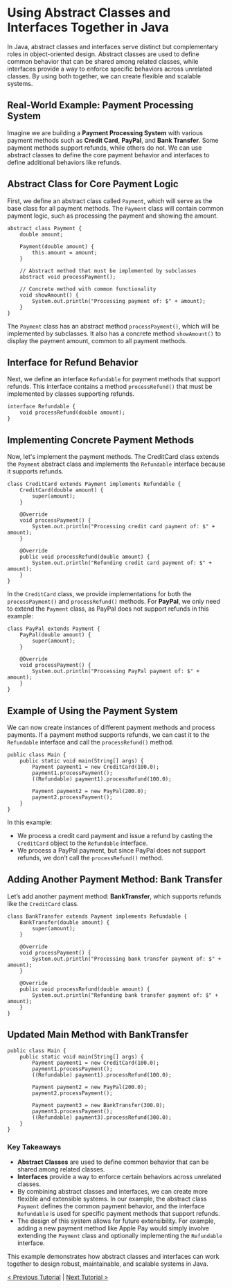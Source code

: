 # Using Abstract Classes and Interfaces Together in Java
In Java, abstract classes and interfaces serve distinct but complementary roles in object-oriented design. Abstract classes are used to define common behavior that can be shared among related classes, while interfaces provide a way to enforce specific behaviors across unrelated classes. By using both together, we can create flexible and scalable systems.

## Real-World Example: Payment Processing System
Imagine we are building a **Payment Processing System** with various payment methods such as **Credit Card**, **PayPal**, and **Bank Transfer**. Some payment methods support refunds, while others do not. We can use abstract classes to define the core payment behavior and interfaces to define additional behaviors like refunds.

## Abstract Class for Core Payment Logic
First, we define an abstract class called `Payment`, which will serve as the base class for all payment methods. The `Payment` class will contain common payment logic, such as processing the payment and showing the amount.

```
abstract class Payment {
    double amount;
    
    Payment(double amount) {
        this.amount = amount;
    }

    // Abstract method that must be implemented by subclasses
    abstract void processPayment();

    // Concrete method with common functionality
    void showAmount() {
        System.out.println("Processing payment of: $" + amount);
    }
}
```

The `Payment` class has an abstract method `processPayment()`, which will be implemented by subclasses. It also has a concrete method `showAmount()` to display the payment amount, common to all payment methods.

## Interface for Refund Behavior
Next, we define an interface `Refundable` for payment methods that support refunds. This interface contains a method `processRefund()` that must be implemented by classes supporting refunds.
```
interface Refundable {
    void processRefund(double amount);
}
```

## Implementing Concrete Payment Methods
Now, let's implement the payment methods. The CreditCard class extends the `Payment` abstract class and implements the `Refundable` interface because it supports refunds.
```
class CreditCard extends Payment implements Refundable {
    CreditCard(double amount) {
        super(amount);
    }

    @Override
    void processPayment() {
        System.out.println("Processing credit card payment of: $" + amount);
    }

    @Override
    public void processRefund(double amount) {
        System.out.println("Refunding credit card payment of: $" + amount);
    }
}
```
In the `CreditCard` class, we provide implementations for both the `processPayment()` and `processRefund()` methods.
For **PayPal**, we only need to extend the `Payment` class, as PayPal does not support refunds in this example:

```
class PayPal extends Payment {
    PayPal(double amount) {
        super(amount);
    }

    @Override
    void processPayment() {
        System.out.println("Processing PayPal payment of: $" + amount);
    }
}
```

## Example of Using the Payment System
We can now create instances of different payment methods and process payments. If a payment method supports refunds, we can cast it to the `Refundable` interface and call the `processRefund()` method.

```
public class Main {
    public static void main(String[] args) {
        Payment payment1 = new CreditCard(100.0);
        payment1.processPayment();
        ((Refundable) payment1).processRefund(100.0);

        Payment payment2 = new PayPal(200.0);
        payment2.processPayment();
    }
}
```
In this example:
* We process a credit card payment and issue a refund by casting the `CreditCard` object to the `Refundable` interface.
* We process a PayPal payment, but since PayPal does not support refunds, we don’t call the `processRefund()` method.

## Adding Another Payment Method: Bank Transfer
Let’s add another payment method: **BankTransfer**, which supports refunds like the `CreditCard` class.
```
class BankTransfer extends Payment implements Refundable {
    BankTransfer(double amount) {
        super(amount);
    }

    @Override
    void processPayment() {
        System.out.println("Processing bank transfer payment of: $" + amount);
    }

    @Override
    public void processRefund(double amount) {
        System.out.println("Refunding bank transfer payment of: $" + amount);
    }
}
```

## Updated Main Method with BankTransfer
```
public class Main {
    public static void main(String[] args) {
        Payment payment1 = new CreditCard(100.0);
        payment1.processPayment();
        ((Refundable) payment1).processRefund(100.0);

        Payment payment2 = new PayPal(200.0);
        payment2.processPayment();

        Payment payment3 = new BankTransfer(300.0);
        payment3.processPayment();
        ((Refundable) payment3).processRefund(300.0);
    }
}
```

### Key Takeaways
* **Abstract Classes** are used to define common behavior that can be shared among related classes.
* **Interfaces** provide a way to enforce certain behaviors across unrelated classes.
* By combining abstract classes and interfaces, we can create more flexible and extensible systems. In our example, the abstract class `Payment` defines the common payment behavior, and the interface `Refundable` is used for specific payment methods that support refunds.
* The design of this system allows for future extensibility. For example, adding a new payment method like Apple Pay would simply involve extending the `Payment` class and optionally implementing the `Refundable` interface.

This example demonstrates how abstract classes and interfaces can work together to design robust, maintainable, and scalable systems in Java.

[< Previous Tutorial](https://github.com/nakulmitra/java-tutorial/blob/master/object-oriented-programming/abstractclassesvsinterfaces/AbstractClassesVsInterfaces.md) | [Next Tutorial >](https://github.com/nakulmitra/java-tutorial/blob/master/object-oriented-programming/nestedclasses/NestedClasses.md)